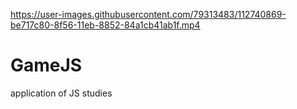 
https://user-images.githubusercontent.com/79313483/112740869-be717c80-8f56-11eb-8852-84a1cb41ab1f.mp4

# GameJS
application of JS studies
